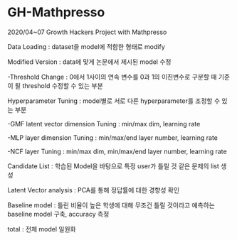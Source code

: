 # GH-Mathpresso
2020/04~07 Growth Hackers Project with Mathpresso

Data Loading : dataset을 model에 적함한 형태로 modify

Modified Version : data에 맞게 논문에서 제시된 model 수정

-Threshold Change : 0에서 1사이의 연속 변수를 0과 1의 이진변수로 구분할 때 기준이 될 threshold 수정할 수 있는 부분

Hyperparameter Tuning : model별로 서로 다른 hyperparameter를 조정할 수 있는 부분

-GMF latent vector dimension Tuning : min/max dim, learning rate

-MLP layer dimension Tuning : min/max/end layer number, learning rate

-NCF layer Tuning : min/max dim, min/max/end layer number, learning rate

Candidate List : 학습된 Model을 바탕으로 특정 user가 틀릴 것 같은 문제의 list 생성

Latent Vector analysis : PCA를 통해 정답률에 대한 경향성 확인

Baseline model : 틀린 비율이 높은 학생에 대해 무조건 틀릴 것이라고 예측하는 baseline model 구축, accuracy 측정

total : 전체 model 일원화
